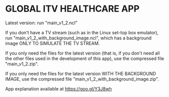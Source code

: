 # GLOBAL ITV HEALTHCARE APP

Latest version: run "main_v1_2.ncl"

If you don't have a TV stream (such as in the Linux set-top box emulator), 
   run "main_v1_2_with_background_image.ncl", which has a
   background image ONLY TO SIMULATE THE TV STREAM.

If you only need the files for the latest version (that is, if you don't
   need all the other files used in the development of this app),
   use the compressed file "main_v1_2.zip". 

If you only need the files for the latest version WITH THE BACKGROUND IMAGE,
   use the compressed file "main_v1_2_with_background_image.zip".

App explanation available at https://goo.gl/Y3J8wh
